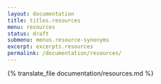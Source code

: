 ```yaml
---
layout: documentation
title: titles.resources
menu: resources
status: draft
submenu: menus.resource-synonyms
excerpt: excerpts.resources
permalink: /documentation/resources/
---
```


{% translate_file documentation/resources.md %}

